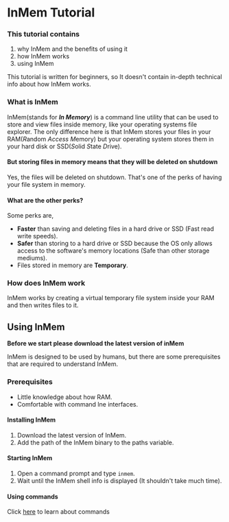 # InMem Tutorial

### This tutorial contains

1. why InMem and the benefits of using it
2. how InMem works
3. using InMem

This tutorial is written for beginners, so It doesn't contain in-depth technical info about how InMem works.



### What is InMem

InMem(stands for ***In Memory***) is a command line utility that can be used to store and view files inside memory, like your operating systems file explorer. The only difference here is that InMem stores your files in your RAM(*R*andom *Access* *M*emory) but your operating system stores them in your hard disk or SSD(*S*olid *S*tate *D*rive).

#### But storing files in memory  means that they will be deleted on shutdown

Yes, the files will be deleted on shutdown. That's one of the perks of having your file system in memory. 

#### What are the other perks?

Some perks are,

* **Faster** than saving and deleting files in a hard drive or SSD (Fast read write speeds).
* **Safer** than storing to a hard drive or SSD because the OS only allows access   to the software's memory locations (Safe than other storage mediums).
* Files stored in memory are **Temporary**.

### How does InMem work

InMem works by creating a virtual temporary file system inside your RAM and then writes files to it.

## Using InMem
**Before we start please download the latest version of inMem**   

InMem is designed to be used by humans, but there are some prerequisites that are required to understand InMem.

### Prerequisites
* Little knowledge about how RAM.
* Comfortable with command lne interfaces.

#### Installing InMem
1. Download the latest version of InMem.
2. Add the path of the InMem binary to the paths variable.

#### Starting InMem
1. Open a command prompt and type ``inmem``.
2. Wait until the InMem shell info is displayed (It shouldn't take much time).

#### Using commands
Click [here](commands.md) to learn about commands

